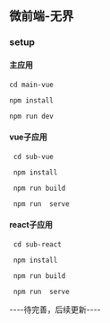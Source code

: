 ## 微前端-无界

### setup
#### 主应用
```
cd main-vue

npm install

npm run dev

```

#### vue子应用
```
 cd sub-vue

 npm install

 npm run build

 npm run  serve

```

#### react子应用
```
 cd sub-react

 npm install

 npm run build

 npm run  serve

```

----待完善，后续更新----
